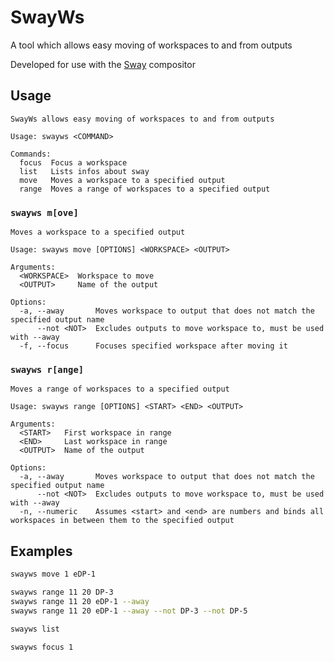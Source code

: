 # SwayWs
A tool which allows easy moving of workspaces to and from outputs

Developed for use with the [Sway](https://swaywm.org/) compositor

## Usage

```
SwayWs allows easy moving of workspaces to and from outputs

Usage: swayws <COMMAND>

Commands:
  focus  Focus a workspace
  list   Lists infos about sway
  move   Moves a workspace to a specified output
  range  Moves a range of workspaces to a specified output
```

### `swayws m[ove]`
```
Moves a workspace to a specified output

Usage: swayws move [OPTIONS] <WORKSPACE> <OUTPUT>

Arguments:
  <WORKSPACE>  Workspace to move
  <OUTPUT>     Name of the output

Options:
  -a, --away       Moves workspace to output that does not match the specified output name
      --not <NOT>  Excludes outputs to move workspace to, must be used with --away
  -f, --focus      Focuses specified workspace after moving it
```

### `swayws r[ange]`
```
Moves a range of workspaces to a specified output

Usage: swayws range [OPTIONS] <START> <END> <OUTPUT>

Arguments:
  <START>   First workspace in range
  <END>     Last workspace in range
  <OUTPUT>  Name of the output

Options:
  -a, --away       Moves workspace to output that does not match the specified output name
      --not <NOT>  Excludes outputs to move workspace to, must be used with --away
  -n, --numeric    Assumes <start> and <end> are numbers and binds all workspaces in between them to the specified output
```

## Examples
```sh
swayws move 1 eDP-1

swayws range 11 20 DP-3
swayws range 11 20 eDP-1 --away
swayws range 11 20 eDP-1 --away --not DP-3 --not DP-5

swayws list

swayws focus 1
```

